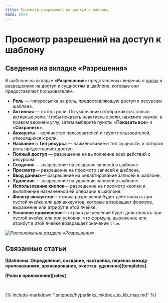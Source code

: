 ```yaml
---
title: Просмотр разрешений на доступ к шаблону
kbId: 2554
---
```


# Просмотр разрешений на доступ к шаблону

## Сведения на вкладке «Разрешения»

В шаблоне на вкладке «**Разрешения**» представлены сведения о [ролях](https://kb.comindware.ru/category.php?id=444) и разрешениях на доступ к сущностям в шаблоне, которые они предоставляют пользователям.

- **Роль** — гиперссылка на роль, предоставляющую доступ к ресурсам шаблона.
- **Активная** — статус роли. По умолчанию отображаются только активные роли. Чтобы показать неактивные роли, нажмите значок *‌* в правом верхнем углу, затем выберите пункты «**Показать все**» и «**Сохранить**».
- **Аккаунты**— количество пользователей и групп пользователей, относящихся к роли.
- **Название** и **Тип ресурса** — наименование и тип сущности, к которой роль предоставляет доступ.
- **Полный доступ** — разрешение на выполнение всех действий с ресурсом.
- **Создание** — разрешение на создание записей в шаблоне.
- **Просмотр**— разрешение на просмотр записей в шаблоне.
- **Ввод данных**— разрешение на редактирование записей в шаблоне.
- **Удаление** — разрешение на удаление записей в шаблоне.
- **Использование кнопок**— разрешение на просмотр кнопки и выполнение назначенной ей операции в шаблоне.
- **Фильтр аккаунтов**— строка разрешений будет действовать при пустой ячейке или для аккаунтов, которые возвращает формула, выражение или атрибут в этой ячейке.
- **Условное применение**— строка разрешений будет действовать при пустой ячейке или при условии, что формула, выражение или атрибут в этой ячейке возвращает значение `true`.

_![Расположение раздела «Разрешения»](https://kb.comindware.ru/assets/img_6582c98838984.png)_

## Связанные статьи

**[Шаблоны. Определения, создание, настройка, перенос между приложениями, архивирование, очистка, удаление][templates]**

**[Роли в приложении][roles]**



 

{% include-markdown ".snippets/hyperlinks_mkdocs_to_kb_map.md" %}
